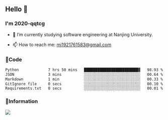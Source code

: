 ## Hello 👋


### I'm 2020-qqtcg

- 🔭 I’m currently studying software engineering at Nanjing University. 
<!-- - 🌱 I’m currently learning MLsys and -->
<!-- - 👯 I’m looking to collaborate on ... -->
<!-- - 🤔 I’m looking for help with ... -->
<!-- - 💬 Ask me about ... -->
- 📫 How to reach me: mj1921761583@gmail.com
<!-- - 😄 Pronouns: ... -->
<!-- - ⚡ Fun fact: ... -->

### 🌱Code
<!--START_SECTION:waka-->

```txt
Python             7 hrs 50 mins   ████████████████████████▓   98.93 %
JSON               3 mins          ░░░░░░░░░░░░░░░░░░░░░░░░░   00.64 %
Markdown           1 min           ░░░░░░░░░░░░░░░░░░░░░░░░░   00.33 %
GitIgnore file     0 secs          ░░░░░░░░░░░░░░░░░░░░░░░░░   00.10 %
Requirements.txt   0 secs          ░░░░░░░░░░░░░░░░░░░░░░░░░   00.01 %
```

<!--END_SECTION:waka-->

### 💬Information
![](https://github-readme-stats.vercel.app/api?username=2020-qqtcg&theme=buefy&hide_border=false)


<!-- <div align="center"> <img src="https://github-readme-activity-graph.vercel.app/graph?username=2020-qqtcg&theme=minimal" /> </div> -->


